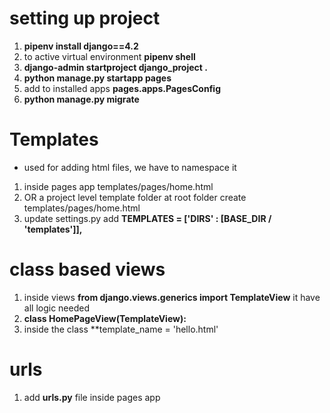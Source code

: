 # setting up project 

1. **pipenv install django==4.2**
2. to active virtual environment **pipenv shell**
3. **django-admin startproject django_project .**
4. **python manage.py startapp pages**
5. add to installed apps **pages.apps.PagesConfig**
6. **python manage.py migrate**

# Templates
- used for adding html files, we have to namespace it
1. inside pages app templates/pages/home.html
2. OR a project level template folder at root folder create templates/pages/home.html
3. update settings.py add **TEMPLATES = ['DIRS' : [BASE_DIR / 'templates']],**

# class based views
1. inside views **from django.views.generics import TemplateView** it have all logic needed
2. **class HomePageView(TemplateView):**
3. inside the class **template_name = 'hello.html'

# urls
1. add **urls.py** file inside pages app